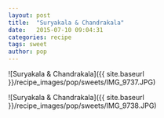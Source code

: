 ```yaml
---
layout: post
title:  "Suryakala & Chandrakala"
date:   2015-07-10 09:04:31
categories: recipe
tags: sweet
author: pop
---
```


![Suryakala & Chandrakala]({{ site.baseurl }}/recipe_images/pop/sweets/IMG_9737.JPG)

![Suryakala & Chandrakala]({{ site.baseurl }}/recipe_images/pop/sweets/IMG_9738.JPG)
